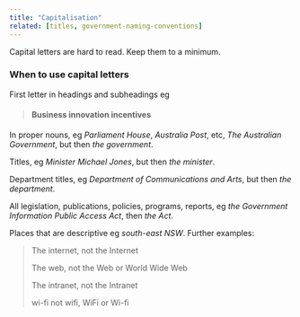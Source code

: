 ```yaml
---
title: "Capitalisation"
related: [titles, government-naming-conventions]
---
```


Capital letters are hard to read. Keep them to a minimum.

### When to use capital letters

First letter in headings and subheadings eg

> #### Business innovation incentives

In proper nouns, eg *Parliament House*, *Australia Post*, etc, *The Australian Government*, but then *the government*.

Titles, eg *Minister Michael Jones*, but then *the minister*.

Department titles, eg *Department of Communications and Arts*, but then *the department*.

All legislation, publications, policies, programs, reports, eg *the Government Information Public Access Act*, then *the Act*.

Places that are descriptive eg *south-east NSW*. Further examples:

> The internet, not the Internet
>
> The web, not the Web or World Wide Web
>
> The intranet, not the Intranet
>
> wi-fi not wifi, WiFi or Wi-fi

